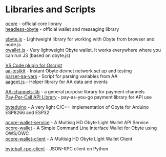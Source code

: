 # Libraries and Scripts

[ocore](https://github.com/byteball/ocore) - official core library  
[headless-obyte](https://github.com/byteball/headless-obyte) - official wallet and messaging library

[obyte.js](https://obytejs.com/) - Lightweight library for working with Obyte from browser and node.js  
[owallet.js](https://github.com/olabs-org/owallet.js) - Very lightweight Obyte wallet. It works everywhere where you can run JS \(based on obyte.js\)

[VS Code plugin for Oscript](https://marketplace.visualstudio.com/items?itemName=obyte.oscript-vscode-plugin)  
[aa-testkit](https://github.com/valyakin/aa-testkit) - Instant Obyte devnet network set up and testing  
[parser-aa-vars](https://github.com/olabs-org/parser-aa-vars) - Script for parsing variables from AA  
[aagent.js ](https://github.com/olabs-org/aagent.js)- Helper library for AA data and events

[AA-channels-lib](https://github.com/byteball/aa-channels-lib) - a general purpose library for payment channels  
[Pay-Per-Call API Library](https://github.com/byteball/pay-per-call-API) - pay-as-you-go payment library for API use

[byteduino](https://github.com/Papabyte/byteduino) - A very light C/C++ implementation of Obyte for Arduino ESP8266 and ESP32

[ocore-wallet-service](https://github.com/guantau/ocore-wallet-service) - A Multisig HD Obyte Light Wallet API Service  
[ocore-wallet](https://github.com/guantau/ocore-wallet) - A Simple Command Line Interface Wallet for Obyte using OWS/OWC  
[ocore-wallet-client](https://github.com/guantau/ocore-wallet-client) - A Multisig HD Obyte Light Wallet Client

[byteball-rpc-client](https://github.com/emre/byteball-rpc-client) - JSON-RPC client on Python





